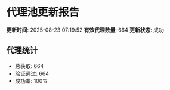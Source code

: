 # 代理池更新报告

**更新时间**: 2025-08-23 07:19:52
**有效代理数量**: 664
**更新状态**:  成功

## 代理统计
- 总获取: 664
- 验证通过: 664
- 成功率: 100%
